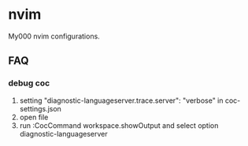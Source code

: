 # nvim

My000 nvim configurations.

## FAQ

### debug coc
1. setting "diagnostic-languageserver.trace.server": "verbose" in coc-settings.json
2. open file
3. run :CocCommand workspace.showOutput and select option diagnostic-languageserver
